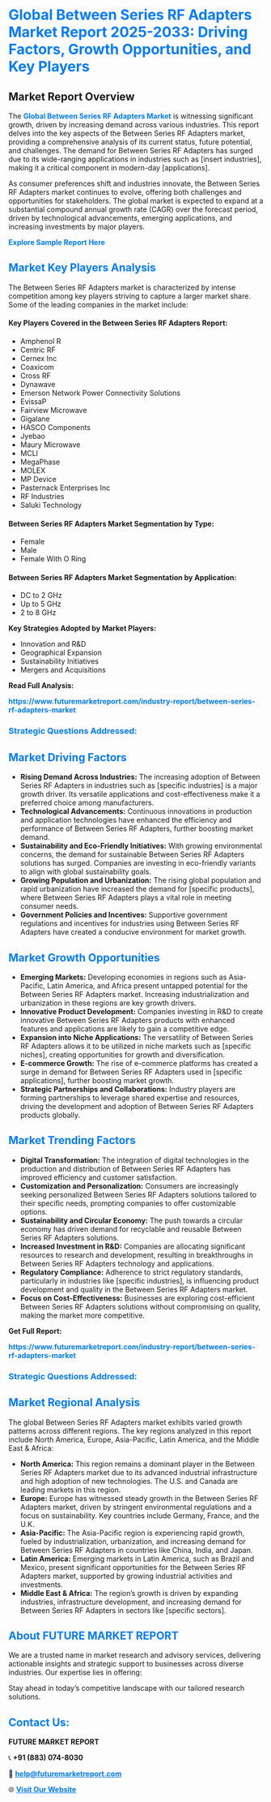 <h1 style="color: #007BFF;">Global Between Series RF Adapters Market Report 2025-2033: Driving Factors, Growth Opportunities, and Key Players</h1>

<section id="overview">
<h2>Market Report Overview</h2>
<p>The <a href="https://www.futuremarketreport.com/industry-report/between-series-rf-adapters-market" style="color: #007BFF; text-decoration: none;"><strong>Global Between Series RF Adapters Market</strong></a> is witnessing significant growth, driven by increasing demand across various industries. This report delves into the key aspects of the Between Series RF Adapters market, providing a comprehensive analysis of its current status, future potential, and challenges. The demand for Between Series RF Adapters has surged due to its wide-ranging applications in industries such as [insert industries], making it a critical component in modern-day [applications].</p>
<p>As consumer preferences shift and industries innovate, the Between Series RF Adapters market continues to evolve, offering both challenges and opportunities for stakeholders. The global market is expected to expand at a substantial compound annual growth rate (CAGR) over the forecast period, driven by technological advancements, emerging applications, and increasing investments by major players.</p>
</section>

<section id="overview">
<p><a href="https://www.futuremarketreport.com/request-sample/reportId=47319" style="color: #007BFF; text-decoration: none;"><strong>Explore Sample Report Here</strong></a></p>
</section>

<section id="key-players">
<h2 style="color: #007BFF;">Market Key Players Analysis</h2>
<p>The Between Series RF Adapters market is characterized by intense competition among key players striving to capture a larger market share. Some of the leading companies in the market include:</p>
<h4>Key Players Covered in the Between Series RF Adapters Report:</h4>
<ul><li>Amphenol R</li><li>Centric RF</li><li>Cernex Inc</li><li>Coaxicom</li><li>Cross RF</li><li>Dynawave</li><li>Emerson Network Power Connectivity Solutions</li><li>EvissaP</li><li>Fairview Microwave</li><li>Gigalane</li><li>HASCO Components</li><li>Jyebao</li><li>Maury Microwave</li><li>MCLI</li><li>MegaPhase</li><li>MOLEX</li><li>MP Device</li><li>Pasternack Enterprises Inc</li><li>RF Industries</li><li>Saluki Technology</li></ul>
<h4>Between Series RF Adapters Market Segmentation by Type:</h4>
<ul><li>Female</li><li>Male</li><li>Female With O Ring</li></ul>

<h4>Between Series RF Adapters Market Segmentation by Application:</h4>
<ul><li>DC to 2 GHz</li><li>Up to 5 GHz</li><li>2 to 8 GHz</li></ul>
<p><strong>Key Strategies Adopted by Market Players:</strong></p>
<ul>
<li>Innovation and R&D</li>
<li>Geographical Expansion</li>
<li>Sustainability Initiatives</li>
<li>Mergers and Acquisitions</li>
</ul>
</section>

<section>
<p><strong>Read Full Analysis: </strong></p><a href="https://www.futuremarketreport.com/industry-report/between-series-rf-adapters-market" style="color: #007BFF; text-decoration: none;"><strong>https://www.futuremarketreport.com/industry-report/between-series-rf-adapters-market</strong></a>
<h3 style="color: #007BFF;">Strategic Questions Addressed:</h3>
</section>

<section id="driving-factors">
<h2 style="color: #007BFF;">Market Driving Factors</h2>
<ul>
<li><strong>Rising Demand Across Industries:</strong> The increasing adoption of Between Series RF Adapters in industries such as [specific industries] is a major growth driver. Its versatile applications and cost-effectiveness make it a preferred choice among manufacturers.</li>
<li><strong>Technological Advancements:</strong> Continuous innovations in production and application technologies have enhanced the efficiency and performance of Between Series RF Adapters, further boosting market demand.</li>
<li><strong>Sustainability and Eco-Friendly Initiatives:</strong> With growing environmental concerns, the demand for sustainable Between Series RF Adapters solutions has surged. Companies are investing in eco-friendly variants to align with global sustainability goals.</li>
<li><strong>Growing Population and Urbanization:</strong> The rising global population and rapid urbanization have increased the demand for [specific products], where Between Series RF Adapters plays a vital role in meeting consumer needs.</li>
<li><strong>Government Policies and Incentives:</strong> Supportive government regulations and incentives for industries using Between Series RF Adapters have created a conducive environment for market growth.</li>
</ul>
</section>

<section id="growth-opportunities">
<h2 style="color: #007BFF;">Market Growth Opportunities</h2>
<ul>
<li><strong>Emerging Markets:</strong> Developing economies in regions such as Asia-Pacific, Latin America, and Africa present untapped potential for the Between Series RF Adapters market. Increasing industrialization and urbanization in these regions are key growth drivers.</li>
<li><strong>Innovative Product Development:</strong> Companies investing in R&D to create innovative Between Series RF Adapters products with enhanced features and applications are likely to gain a competitive edge.</li>
<li><strong>Expansion into Niche Applications:</strong> The versatility of Between Series RF Adapters allows it to be utilized in niche markets such as [specific niches], creating opportunities for growth and diversification.</li>
<li><strong>E-commerce Growth:</strong> The rise of e-commerce platforms has created a surge in demand for Between Series RF Adapters used in [specific applications], further boosting market growth.</li>
<li><strong>Strategic Partnerships and Collaborations:</strong> Industry players are forming partnerships to leverage shared expertise and resources, driving the development and adoption of Between Series RF Adapters products globally.</li>
</ul>
</section>

<section id="trending-factors">
<h2 style="color: #007BFF;">Market Trending Factors</h2>
<ul>
<li><strong>Digital Transformation:</strong> The integration of digital technologies in the production and distribution of Between Series RF Adapters has improved efficiency and customer satisfaction.</li>
<li><strong>Customization and Personalization:</strong> Consumers are increasingly seeking personalized Between Series RF Adapters solutions tailored to their specific needs, prompting companies to offer customizable options.</li>
<li><strong>Sustainability and Circular Economy:</strong> The push towards a circular economy has driven demand for recyclable and reusable Between Series RF Adapters solutions.</li>
<li><strong>Increased Investment in R&D:</strong> Companies are allocating significant resources to research and development, resulting in breakthroughs in Between Series RF Adapters technology and applications.</li>
<li><strong>Regulatory Compliance:</strong> Adherence to strict regulatory standards, particularly in industries like [specific industries], is influencing product development and quality in the Between Series RF Adapters market.</li>
<li><strong>Focus on Cost-Effectiveness:</strong> Businesses are exploring cost-efficient Between Series RF Adapters solutions without compromising on quality, making the market more competitive.</li>
</ul>
</section>

<section>
<p><strong>Get Full Report: </strong></p><a href="https://www.futuremarketreport.com/industry-report/between-series-rf-adapters-market" style="color: #007BFF; text-decoration: none;"><strong>https://www.futuremarketreport.com/industry-report/between-series-rf-adapters-market</strong></a>
<h3 style="color: #007BFF;">Strategic Questions Addressed:</h3>
</section>


<section id="regional-analysis">
<h2 style="color: #007BFF;">Market Regional Analysis</h2>
<p>The global Between Series RF Adapters market exhibits varied growth patterns across different regions. The key regions analyzed in this report include North America, Europe, Asia-Pacific, Latin America, and the Middle East & Africa:</p>
<ul>
<li><strong>North America:</strong> This region remains a dominant player in the Between Series RF Adapters market due to its advanced industrial infrastructure and high adoption of new technologies. The U.S. and Canada are leading markets in this region.</li>
<li><strong>Europe:</strong> Europe has witnessed steady growth in the Between Series RF Adapters market, driven by stringent environmental regulations and a focus on sustainability. Key countries include Germany, France, and the U.K.</li>
<li><strong>Asia-Pacific:</strong> The Asia-Pacific region is experiencing rapid growth, fueled by industrialization, urbanization, and increasing demand for Between Series RF Adapters in countries like China, India, and Japan.</li>
<li><strong>Latin America:</strong> Emerging markets in Latin America, such as Brazil and Mexico, present significant opportunities for the Between Series RF Adapters market, supported by growing industrial activities and investments.</li>
<li><strong>Middle East & Africa:</strong> The region’s growth is driven by expanding industries, infrastructure development, and increasing demand for Between Series RF Adapters in sectors like [specific sectors].</li>
</ul>
</section>

<footer>
<h2 style="color: #007BFF;">About FUTURE MARKET REPORT</h2>
<p>We are a trusted name in market research and advisory services, delivering actionable insights and strategic support to businesses across diverse industries. Our expertise lies in offering:</p>

<p>Stay ahead in today’s competitive landscape with our tailored research solutions.</p>

<h2 style="color: #007BFF;">Contact Us:</h2>
<p><strong>FUTURE MARKET REPORT</strong></p>
<p>📞 <strong>+91 (883) 074-8030</strong></p>
<p>📧 <strong><a href="mailto:help@futuremarketreport.com" style="color: #007BFF;">help@futuremarketreport.com</a></strong></p>
<p>🌐 <strong><a href="https://www.futuremarketreport.com/" style="color: #007BFF;">Visit Our Website</a></strong></p>
</footer>
